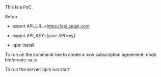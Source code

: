 This is a PoC.

Setup
- export API_URL=https://api.zegal.com

- export API_KEY=[your API key]

- npm install 


To run on the command line to create a new subscription agreement:
    node bin/create-sa.js

To run the server:
    npm run start

